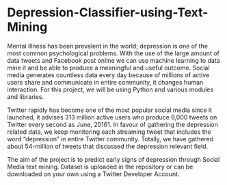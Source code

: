 # Depression-Classifier-using-Text-Mining
Mental illness has been prevalent in the world; depression is one of the most common psychological problems. With the use of the large amount of data tweets and Facebook post online we can use machine learning to data mine it and be able to produce a meaningful and useful outcome. Social media generates countless data every day because of millions of active users share and communicate in entire community, it changes human interaction. For this project, we will be using Python and various modules and libraries.

Twitter rapidly has become one of the most popular social media since it launched, it advises 313 million active users who produce 6,000 tweets on Twitter every second as June, 20161. In favour of gathering the depression related data, we keep monitoring each streaming tweet that includes the word “depression” in entire Twitter community. Totally, we have gathered about 54-million of tweets that discussed the depression relevant field.

The aim of the project is to predict early signs of depression through Social Media text mining.
Dataset is uploaded in the repository or can be downloaded on your own using a Twitter Developer Account.
